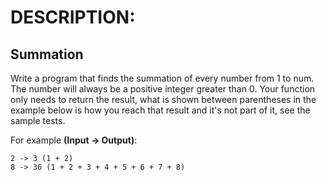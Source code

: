 # DESCRIPTION:

## Summation

Write a program that finds the summation of every number from 1 to num. The number will always be a positive integer greater than 0. Your function only needs to return the result, what is shown between parentheses in the example below is how you reach that result and it's not part of it, see the sample tests.

For example **(Input -> Output)**:

```
2 -> 3 (1 + 2)
8 -> 36 (1 + 2 + 3 + 4 + 5 + 6 + 7 + 8)
```
